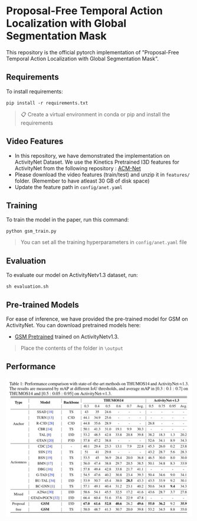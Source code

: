 # Proposal-Free Temporal Action Localization with Global Segmentation Mask

This repository is the official pytorch implementation of "Proposal-Free Temporal Action Localization with Global Segmentation Mask". 


## Requirements

To install requirements:

```Environment Setup
pip install -r requirements.txt
```

>📋  Create a virtual environment in conda or pip and install the requirements

## Video Features

* In this repository, we have demonstrated the implementation on ActivityNet Dataset. We use the Kinetics Pretrained I3D features for ActivityNet from the following repository : [ACM-Net](https://github.com/ispc-lab/ACM-Net)
* Please download the video features (train/test) and unzip it in `features/` folder. (Remember to have atleast 30 GB of disk space)
* Update the feature path in `config/anet.yaml`

## Training

To train the model in the paper, run this command:

```train
python gsm_train.py 
```
> You can set all the training hyperparameters in `config/anet.yaml` file

## Evaluation

To evaluate our model on ActivityNetv1.3 dataset, run:

```inference
sh evaluation.sh
```

## Pre-trained Models

For ease of inference, we have provided the pre-trained model for GSM on ActivityNet.
You can download pretrained models here:

- [GSM Pretrained](https://drive.google.com/drive/folders/1kG7b0hxktEWE_UmZDok4BN_RmKALhlH_?usp=sharing) trained on ActivityNetv1.3. 

>  Place the contents of the folder in `\output`  

## Performance

![](https://github.com/sauradip/GSM/blob/main/Screenshot%202021-06-03%20at%208.02.52%20PM.png)



